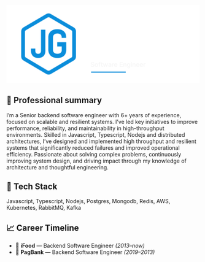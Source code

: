 ![Jhonata Gutemberg](docs/assets/banner.png)
## 💼 Professional summary
I’m a Senior backend software engineer with 6+ years of experience, focused on scalable and resilient systems. I’ve led key initiatives to improve performance, reliability, and maintainability in high-throughput environments. Skilled in Javascript, Typescript, Nodejs and distributed architectures, I’ve designed and implemented high throughput and resilient systems that significantly reduced failures and improved operational efficiency. Passionate about solving complex problems, continuously improving system design, and driving impact through my knowledge of architecture and thoughtful engineering.

## 🚀 Tech Stack
Javascript, Typescript, Nodejs, Postgres, Mongodb, Redis, AWS, Kubernetes, RabbitMQ, Kafka

## 📈 Career Timeline
- 🍕 **iFood** — Backend Software Engineer *(2013–now)*
- 🏦 **PagBank** — Backend Software Engineer *(2019–2013)*

